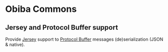 # Obiba Commons

## Jersey and Protocol Buffer support

Provide [Jersey](https://jersey.java.net) support to [Protocol Buffer](https://code.google.com/p/protobuf/) messages
(de)serialization (JSON & native).